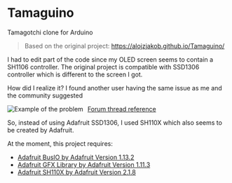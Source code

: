 # Tamaguino
Tamagotchi clone for Arduino

> Based on the original project:
https://alojzjakob.github.io/Tamaguino/

I had to edit part of the code since my OLED screen seems to contain a SH1106 controller. The original project is compatible with SSD1306 controller which is different to the screen I got.

How did I realize it? I found another user having the same issue as me and the community suggested 

<img src="https://aws1.discourse-cdn.com/arduino/optimized/4X/c/2/d/c2d21426ff543d3b5d3caf9807e0a7c260ae3ef7_2_440x500.jpeg"
     alt="Example of the problem"
     style="float: left; margin-right: 10px;" />
[Forum thread reference](https://forum.arduino.cc/t/oled-1-3-i2c-iic-128x64-serial-lcd-faulty/250171)

So, instead of using Adafruit SSD1306, I used SH110X which also seems to be created by Adafruit.

At the moment, this project requires:
- [Adafruit BusIO by Adafruit Version 1.13.2](https://github.com/adafruit/Adafruit_BusIO)
- [Adafruit GFX Library by Adafruit Version 1.11.3](https://github.com/adafruit/Adafruit-GFX-Library)
- [Adafruit SH110X by Adafruit Version 2.1.8](https://github.com/adafruit/Adafruit_SH110X)



